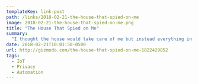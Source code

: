 ```yaml
---
templateKey: link-post
path: /links/2018-02-21-the-house-that-spied-on-me
image: 2018-02-21-the-house-that-spied-on-me.png
title: "The House That Spied on Me"
summary:
  "I thought the house would take care of me but instead everything in it now had the power to ask me to do things. Ultimately, I’m not going to warn you against making everything in your home smart because of the privacy risks, although there are quite a few. I’m going to warn you against a smart home because living in it is annoying as hell."
date: 2018-02-21T10:01:50-0500
url: http://gizmodo.com/the-house-that-spied-on-me-1822429852
tags:
  - IoT
  - Privacy
  - Automation
---
```

